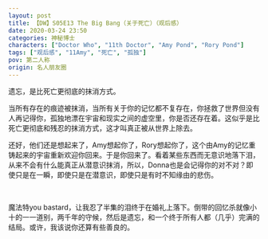 ```yaml
---
layout: post
title: 【DW】S05E13 The Big Bang（关于死亡）（观后感）
date: 2020-03-24 23:50
categories: 神秘博士
characters: ["Doctor Who", "11th Doctor", "Amy Pond", "Rory Pond"]
tags: ["观后感", "11Amy", "死亡", "孤独"]
pov: 第二人称
origin: 名人朋友圈
---
```


遗忘，是比死亡更彻底的抹消方式。

当所有存在的痕迹被抹消，当所有关于你的记忆都不复存在，你拯救了世界但没有人再记得你，孤独地漂在宇宙和现实之间的虚空里，你是否还存在着。这似乎是比死亡更彻底和残忍的抹消方式，这才叫真正被从世界上除去。

还好，他们还是想起来了，Amy想起你了，Rory想起你了，这个由Amy的记忆重铸起来的宇宙重新欢迎你回来。于是你回来了。看着某些东西而无意识地落下泪，从来不会有什么能真正从潜意识抹消，所以，Donna也是会记得你的对不对？即使只是在一瞬，即使只是在潜意识，即使只是有时不知缘由的悲伤。

<br>

魔法特you bastard，让我忍了半集的泪终于在婚礼上落下。倒带的回忆杀就像小十的一一道别，两千年的守候，然后是遗忘，和一个终于所有人都（几乎）完满的结局。或许，我该说你还算有些善良的。
